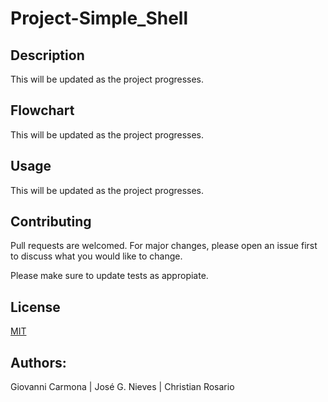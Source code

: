 # Project-Simple_Shell

## Description

This will be updated as the project progresses.

## Flowchart

This will be updated as the project progresses.

## Usage

This will be updated as the project progresses.

## Contributing

Pull requests are welcomed. For major changes, please open an issue first to discuss what you would like to change.

Please make sure to update tests as appropiate. 

## License

[MIT](https://choosealicense.com/licenses/mit/)

## Authors:

Giovanni Carmona | 
José G. Nieves | 
Christian Rosario
